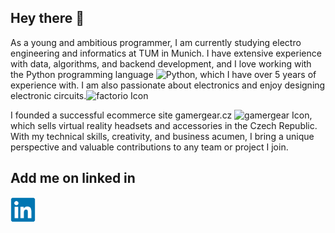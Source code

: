 ## Hey there 👋

As a young and ambitious programmer, I am currently studying electro engineering and informatics at TUM in Munich. I have extensive experience with data, algorithms, and backend development, and I love working with the Python programming language <img src='https://raw.githubusercontent.com/jmnote/z-icons/master/svg/python.svg' alt='Python' height='16'>, which I have over 5 years of experience with. I am also passionate about electronics and enjoy designing electronic circuits.<img src='https://pbs.twimg.com/profile_images/1372295956771835906/btVMoJmm_400x400.png' alt='factorio Icon' height='16'>

I founded a successful ecommerce site gamergear.cz <img src='https://cdn.shopify.com/s/files/1/0563/4159/4311/t/5/assets/ninja.svg?v=77334596273833684201620979735' alt='gamergear Icon' height='16'>, which sells virtual reality headsets and accessories in the Czech Republic. With my technical skills, creativity, and business acumen, I bring a unique perspective and valuable contributions to any team or project I join.  


## Add me on linked in

[<img src='https://raw.githubusercontent.com/devicons/devicon/master/icons/linkedin/linkedin-original.svg' alt='Kryštof Olík on LinkedIn' height='40'>](https://www.linkedin.com/in/krystof/)


